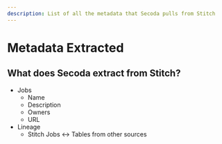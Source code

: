 ```yaml
---
description: List of all the metadata that Secoda pulls from Stitch
---
```


# Metadata Extracted

## What does Secoda extract from Stitch?

* Jobs
  * Name
  * Description
  * Owners
  * URL
* Lineage
  * Stitch Jobs <-> Tables from other sources

